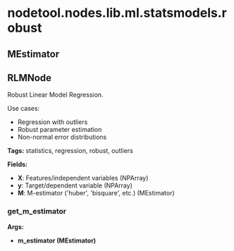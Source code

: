 # nodetool.nodes.lib.ml.statsmodels.robust

## MEstimator

## RLMNode

Robust Linear Model Regression.

Use cases:
- Regression with outliers
- Robust parameter estimation
- Non-normal error distributions

**Tags:** statistics, regression, robust, outliers

**Fields:**
- **X**: Features/independent variables (NPArray)
- **y**: Target/dependent variable (NPArray)
- **M**: M-estimator ('huber', 'bisquare', etc.) (MEstimator)


### get_m_estimator

**Args:**
- **m_estimator (MEstimator)**

